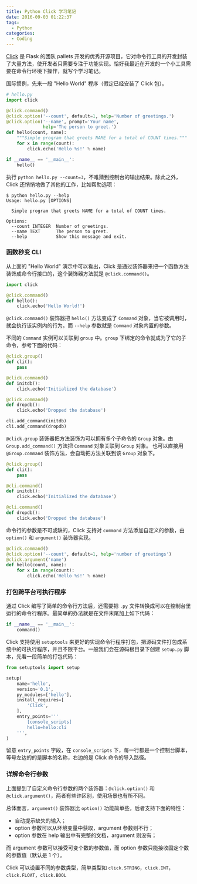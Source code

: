 ```yaml
---
title: Python Click 学习笔记
date: 2016-09-03 01:22:37
tags:
  - Python
categories:
  - Coding
---
```


[Click](https://pypi.python.org/pypi/click) 是 Flask 的团队 pallets 开发的优秀开源项目，它对命令行工具的开发封装了大量方法，使开发者只需要专注于功能实现。恰好我最近在开发的一个小工具需要在命令行环境下操作，就写个学习笔记。

<!-- more -->

国际惯例，先来一段 "Hello World" 程序（假定已经安装了 Click 包）。

```python
# hello.py
import click

@click.command()
@click.option('--count', default=1, help='Number of greetings.')
@click.option('--name', prompt='Your name',
              help='The person to greet.')
def hello(count, name):
    """Simple program that greets NAME for a total of COUNT times."""
    for x in range(count):
        click.echo('Hello %s!' % name)

if __name__ == '__main__':
    hello()
```

执行 `python hello.py --count=3`，不难猜到控制台的输出结果。除此之外，Click 还悄悄地做了其他的工作，比如帮助选项：

```shell
$ python hello.py --help
Usage: hello.py [OPTIONS]

  Simple program that greets NAME for a total of COUNT times.

Options:
  --count INTEGER  Number of greetings.
  --name TEXT      The person to greet.
  --help           Show this message and exit.
```

### 函数秒变 CLI

从上面的 "Hello World" 演示中可以看出，Click 是通过装饰器来把一个函数方法装饰成命令行接口的，这个装饰器方法就是 `@click.command()`。

```python
import click

@click.command()
def hello():
    click.echo('Hello World!')
```

`@click.command()` 装饰器把 `hello()` 方法变成了 `Command` 对象，当它被调用时，就会执行该实例内的行为。而 `--help` 参数就是 `Command` 对象内置的参数。

不同的 `Command` 实例可以关联到 `group` 中。`group` 下绑定的命令就成为了它的子命令，参考下面的代码：

```python
@click.group()
def cli():
    pass

@click.command()
def initdb():
    click.echo('Initialized the database')

@click.command()
def dropdb():
    click.echo('Dropped the database')

cli.add_command(initdb)
cli.add_command(dropdb)
```

`@click.group` 装饰器把方法装饰为可以拥有多个子命令的 `Group` 对象。由 `Group.add_command()` 方法把 `Command` 对象关联到 `Group` 对象。
也可以直接用 `@Group.command` 装饰方法，会自动把方法关联到该 `Group` 对象下。

```python
@click.group()
def cli():
    pass

@cli.command()
def initdb():
    click.echo('Initialized the database')

@cli.command()
def dropdb():
    click.echo('Dropped the database')
```

命令行的参数是不可或缺的，Click 支持对 `command` 方法添加自定义的参数，由 `option()` 和 `argument()` 装饰器实现。

```python
@click.command()
@click.option('--count', default=1, help='number of greetings')
@click.argument('name')
def hello(count, name):
    for x in range(count):
        click.echo('Hello %s!' % name)
```

### 打包跨平台可执行程序

通过 Click 编写了简单的命令行方法后，还需要把 `.py` 文件转换成可以在控制台里运行的命令行程序。最简单的办法就是在文件末尾加上如下代码：

```python
if __name__ == '__main__':
    command()
```

Click 支持使用 `setuptools` 来更好的实现命令行程序打包，把源码文件打包成系统中的可执行程序，并且不限平台。一般我们会在源码根目录下创建 `setup.py` 脚本，先看一段简单的打包代码：

```python
from setuptools import setup

setup(
    name='hello',
    version='0.1',
    py_modules=['hello'],
    install_requires=[
        'Click',
    ],
    entry_points='''
        [console_scripts]
        hello=hello:cli
    ''',
)
```

留意 `entry_points` 字段，在 `console_scripts` 下，每一行都是一个控制台脚本，等号左边的的是脚本的名称，右边的是 Click 命令的导入路径。

### 详解命令行参数

上面提到了自定义命令行参数的两个装饰器：`@click.option()` 和 `@click.argument()`，两者有些许区别，使用场景也有所不同。

总体而言，`argument()` 装饰器比 `option()` 功能简单些，后者支持下面的特性：

- 自动提示缺失的输入；
- option 参数可以从环境变量中获取，argument 参数则不行；
- option 参数在 help 输出中有完整的文档，argument 则没有；

而 argument 参数可以接受可变个数的参数值，而 option 参数只能接收固定个数的参数值（默认是 1 个）。

Click 可以设置不同的参数类型，简单类型如 `click.STRING`，`click.INT`，`click.FLOAT`，`click.BOOL`
